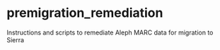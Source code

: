 # premigration_remediation
Instructions and scripts to remediate Aleph MARC data for migration to Sierra
